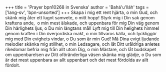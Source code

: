 +++
title = 'Prayer bpn10268 in Svenska'
author = 'Bahá'u'lláh'
tags = ['lang-sv', 'bpn-unsorted']
+++
Skapa i mig ett rent hjärta, o min Gud, och skänk mig åter ett lugnt samvete, o mitt hopp! Styrk mig i Din sak genom kraftens ande,  o min mest älskade, och uppenbara för mig Din väg genom Din härlighets ljus, o Du min längtans mål! Lyft mig till Din helighets himmel genom kraften i Din överjordiska makt, o min tillvaros källa, och lyckliggör mig med Din evighets vindar, o Du som är min Gud! Må Dina evigt ljudande melodier skänka mig stillhet, o min Ledsagare, och låt Ditt uråldriga anletes rikedomar befria mig från allt utom Dig, o min Mästare, och låt budskapet om uppenbarelsen av Ditt oföränderliga väsen skänka mig glädje, o Du som är det mest uppenbara av allt uppenbart och det mest fördolda av allt fördolt.
